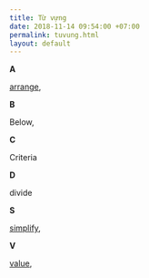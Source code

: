 ```yaml
---
title: Từ vựng
date: 2018-11-14 09:54:00 +07:00
permalink: tuvung.html
layout: default
---
```


**A**

[arrange](arrange.html),

**B**

Below,

**C**

Criteria

**D**

divide

**S**

[simplify](simplify.html),

**V**

[value](value.html),